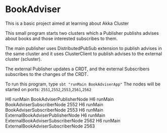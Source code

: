 # BookAdviser
This is a basic project aimed at learning about Akka Cluster

This small program starts two clusters which a Publisher publishs advises about
books and those interested subscribes to them.

The main publisher uses DistributedPubSub extension to publish advises in the
same cluster and it uses ClusterClient to publish advises to the external cluster (scluster).

The external Publisher updates a CRDT, and the external Subscribers subscribes to the
changes of the CRDT.

To run this program, type ```sbt "runMain BookAdviserApp"```
The nodes will be started on ports: ```2551```,```2552```,```2553```,```2561```,```2562```


H6 runMain BookAdviserPublisherNode
H6 runMain BookAdviserSubscriberNode 2552
H6 runMain BookAdviserSubscriberNode 2553
H6 runMain ExternalBookAdviserPublisherNode
H6 runMain ExternalBookAdviserSubscriberNode 2562
H6 runMain ExternalBookAdviserSubscriberNode 2563
